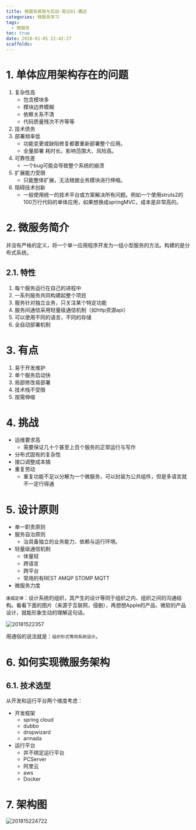 ```yaml
---
title: 微服务框架与实战-笔记01-概述
categories: 微服务学习
tags:
  - 微服务
toc: true
date: 2018-01-05 22:42:27
scaffolds:
---
```


# 1. 单体应用架构存在的问题
1. 复杂性高  
    - 包含模块多
    - 模块边界模糊
    - 依赖关系不清
    - 代码质量残次不齐等等
1. 技术债务
1. 部署频率低  
    - 功能变更或缺陷修复都要重新部署整个应用。
    - 全量部署 耗时长。影响范围大、风险高。
1. 可靠性差  
    - 一个bug可能会导致整个系统的崩溃
1. 扩展能力受限  
    - 只能整体扩展，无法根据业务模块进行伸缩。
1. 阻碍技术创新  
    - 一般使用统一的技术平台或方案解决所有问题。例如一个使用struts2的100万行代码的单体应用，如果想换成springMVC，成本是非常高的。

# 2. 微服务简介
并没有严格的定义，将一个单一应用程序开发为一组小型服务的方法。构建的是分布式系统。
## 2.1. 特性

1. 每个服务运行在自己的进程中
2. 一系列服务共同构建起整个项目
3. 服务针对独立业务，只关注某个特定功能
4. 服务间通信采用轻量级通信机制（如http资源api）
5. 可以使用不同的语言，不同的存储
6. 全自动部署机制

# 3. 有点
1. 易于开发维护
2. 单个服务启动快
3. 局部修改易部署
4. 技术栈不受限
5. 按需伸缩

# 4. 挑战
- 运维要求高
    - 需要保证几十个甚至上百个服务的正常运行与写作
- 分布式固有的复杂性
- 接口调整成本搞
- 重复劳动 
    - 重复功能不足以分解为一个微服务，可以封装为公共组件，但是多语言就不一定行得通

# 5. 设计原则
- 单一职责原则
- 服务自治原则 
    - 治具备独立的业务能力、依赖与运行环境。
- 轻量级通信机制 
    - 体量轻 
    - 跨语言 
    - 跨平台 
    - 常用的有REST AMQP STOMP MQTT
- 微服务力度

`康威定律`：设计系统的组织，其产生的设计等同于组织之内、组织之间的沟通结构。看看下面的图片（来源于互联网，侵删），再想想Apple的产品、微软的产品设计，就能形象生动的理解这句话。

![20181522357](http://blogimage.signalfire2017.com/image/blog/20181522357.png)

用通俗的说法就是：`组织形式等同系统设计`。

# 6. 如何实现微服务架构
## 6.1. 技术选型
从开发和运行平台两个维度考虑：
- 开发框架
    - spring cloud
    - dubbo
    - dropwizard 
    - armada
- 运行平台
    - 并不绑定运行平台
    - PCServer
    - 阿里云
    - aws
    - Docker
# 7. 架构图
![201815224722](http://blogimage.signalfire2017.com//image/blog/201815224722.jpg)

